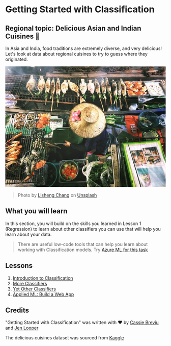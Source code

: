 # Getting Started with Classification
## Regional topic: Delicious Asian and Indian Cuisines 🍜

In Asia and India, food traditions are extremely diverse, and very delicious! Let's look at data about regional cuisines to try to guess where they originated.

![Thai food seller](./images/thai-food.jpg)
> Photo by <a href="https://unsplash.com/@changlisheng?utm_source=unsplash&utm_medium=referral&utm_content=creditCopyText">Lisheng Chang</a> on <a href="https://unsplash.com/s/photos/asian-food?utm_source=unsplash&utm_medium=referral&utm_content=creditCopyText">Unsplash</a>
  
## What you will learn

In this section, you will build on the skills you learned in Lesson 1 (Regression) to learn about other classifiers you can use that will help you learn about your data.

> There are useful low-code tools that can help you learn about working with Classification models. Try [Azure ML for this task](https://docs.microsoft.com/learn/modules/create-classification-model-azure-machine-learning-designer/?WT.mc_id=academic-15963-cxa)

## Lessons

1. [Introduction to Classification](1-Introduction/README.md)
2. [More Classifiers](2-Classifiers-1/README.md)
3. [Yet Other Classifiers](3-Classifiers-2/README.md)
4. [Applied ML: Build a Web App](4-Applied/README.md)
## Credits

"Getting Started with Classification" was written with ♥️ by [Cassie Breviu](https://www.twitter.com/cassieview) and [Jen Looper](https://www.twitter.com/jenlooper)

The delicious cuisines dataset was sourced from [Kaggle](https://www.kaggle.com/hoandan/asian-and-indian-cuisines)